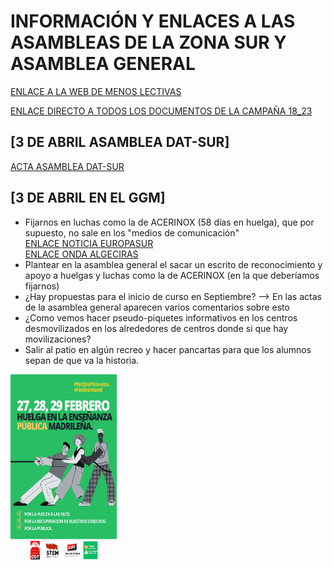 # INFORMACIÓN Y ENLACES A LAS ASAMBLEAS DE LA ZONA SUR Y ASAMBLEA GENERAL 
[ENLACE A LA WEB DE MENOS LECTIVAS](https://sites.google.com/view/menoslectivas/inicio?fbclid=PAAaaqWAbWZwA0s3rgv9F3sp_PvYYOQWqU_nt5EED4Tb0_pllt68GAWjk8tj0)

[ENLACE DIRECTO A TODOS LOS DOCUMENTOS DE LA CAMPAÑA 18_23](https://docs.google.com/document/d/1Q08LgGZRj7RZ8u_8xzcPUhxvCBtdeepL/edit)

## [3 DE ABRIL ASAMBLEA DAT-SUR]

[ACTA ASAMBLEA DAT-SUR](https://mega.nz/file/kFcjCZrR#zG1JxgKvzaybqxq1ST4BahFvlh2J6lZOjgrI3Nv08rE)

## [3 DE ABRIL EN EL GGM]
- Fijarnos en luchas como la de ACERINOX (58 días en huelga), que por supuesto, no sale en los "medios de comunicación" <br>
[ENLACE NOTICIA EUROPASUR](https://www.europasur.es/los_barrios/Acerinox-comite-huelga-negociacion-convenio_0_1886513579.html) <br>
[ENLACE ONDA ALGECIRAS](https://www.youtube.com/watch?v=CWtThocu-m8)
- Plantear en la asamblea general el sacar un escrito de reconocimiento y apoyo a huelgas y luchas como la de ACERINOX (en la que deberíamos fijarnos)
- ¿Hay propuestas para el inicio de curso en Septiembre? --> En las actas de la asamblea general aparecen varios comentarios sobre esto
- ¿Como vemos hacer pseudo-piquetes informativos en los centros desmovilizados en los alrededores de centros donde si que hay movilizaciones?
- Salir al patio en algún recreo y hacer pancartas para que los alumnos sepan de que va la historia.

  

<img src="cartel.jpg" height="300px" width="170px" alt="Photo of creator"/>

